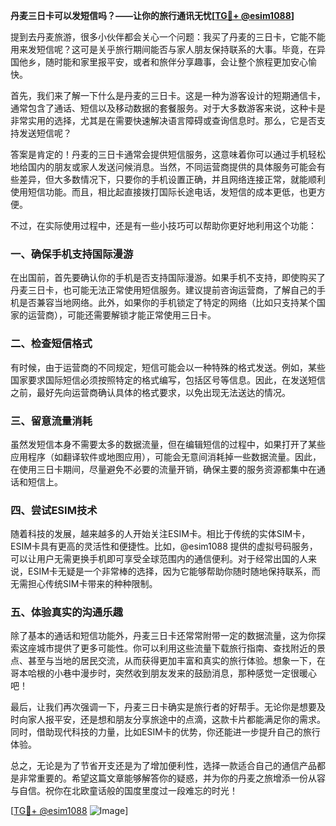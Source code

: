 **丹麦三日卡可以发短信吗？——让你的旅行通讯无忧[[TG💪+ @esim1088](https://t.me/s/esim1088)]**

提到去丹麦旅游，很多小伙伴都会关心一个问题：我买了丹麦的三日卡，它能不能用来发短信呢？这可是关乎旅行期间能否与家人朋友保持联系的大事。毕竟，在异国他乡，随时能和家里报平安，或者和旅伴分享趣事，会让整个旅程更加安心愉快。

首先，我们来了解一下什么是丹麦的三日卡。这是一种为游客设计的短期通信卡，通常包含了通话、短信以及移动数据的套餐服务。对于大多数游客来说，这种卡是非常实用的选择，尤其是在需要快速解决语言障碍或查询信息时。那么，它是否支持发送短信呢？

答案是肯定的！丹麦的三日卡通常会提供短信服务，这意味着你可以通过手机轻松地给国内的朋友或家人发送问候消息。当然，不同运营商提供的具体服务可能会有些差异，但大多数情况下，只要你的手机设置正确，并且网络连接正常，就能顺利使用短信功能。而且，相比起直接拨打国际长途电话，发短信的成本更低，也更方便。

不过，在实际使用过程中，还是有一些小技巧可以帮助你更好地利用这个功能：

### 一、确保手机支持国际漫游
在出国前，首先要确认你的手机是否支持国际漫游。如果手机不支持，即使购买了丹麦三日卡，也可能无法正常使用短信服务。建议提前咨询运营商，了解自己的手机是否兼容当地网络。此外，如果你的手机锁定了特定的网络（比如只支持某个国家的运营商），可能还需要解锁才能正常使用三日卡。

### 二、检查短信格式
有时候，由于运营商的不同规定，短信可能会以一种特殊的格式发送。例如，某些国家要求国际短信必须按照特定的格式编写，包括区号等信息。因此，在发送短信之前，最好先向运营商确认具体的格式要求，以免出现无法送达的情况。

### 三、留意流量消耗
虽然发短信本身不需要太多的数据流量，但在编辑短信的过程中，如果打开了某些应用程序（如翻译软件或地图应用），可能会无意间消耗掉一些数据流量。因此，在使用三日卡期间，尽量避免不必要的流量开销，确保主要的服务资源都集中在通话和短信上。

### 四、尝试ESIM技术
随着科技的发展，越来越多的人开始关注ESIM卡。相比于传统的实体SIM卡，ESIM卡具有更高的灵活性和便捷性。比如，@esim1088 提供的虚拟号码服务，可以让用户无需更换手机即可享受全球范围内的通信便利。对于经常出国的人来说，ESIM卡无疑是一个非常棒的选择，因为它能够帮助你随时随地保持联系，而无需担心传统SIM卡带来的种种限制。

### 五、体验真实的沟通乐趣
除了基本的通话和短信功能外，丹麦三日卡还常常附带一定的数据流量，这为你探索这座城市提供了更多可能性。你可以利用这些流量下载旅行指南、查找附近的景点、甚至与当地的居民交流，从而获得更加丰富和真实的旅行体验。想象一下，在哥本哈根的小巷中漫步时，突然收到朋友发来的鼓励消息，那种感觉一定很暖心吧！

最后，让我们再次强调一下，丹麦三日卡确实是旅行者的好帮手。无论你是想要及时向家人报平安，还是想和朋友分享旅途中的点滴，这款卡片都能满足你的需求。同时，借助现代科技的力量，比如ESIM卡的优势，你还能进一步提升自己的旅行体验。

总之，无论是为了节省开支还是为了增加便利性，选择一款适合自己的通信产品都是非常重要的。希望这篇文章能够解答你的疑惑，并为你的丹麦之旅增添一份从容与自信。祝你在北欧童话般的国度里度过一段难忘的时光！

[[TG💪+ @esim1088](https://t.me/s/esim1088) ![Image](https://i.postimg.cc/4NQfJmqS/Snipaste-2025-05-13-00-14-12.png)]